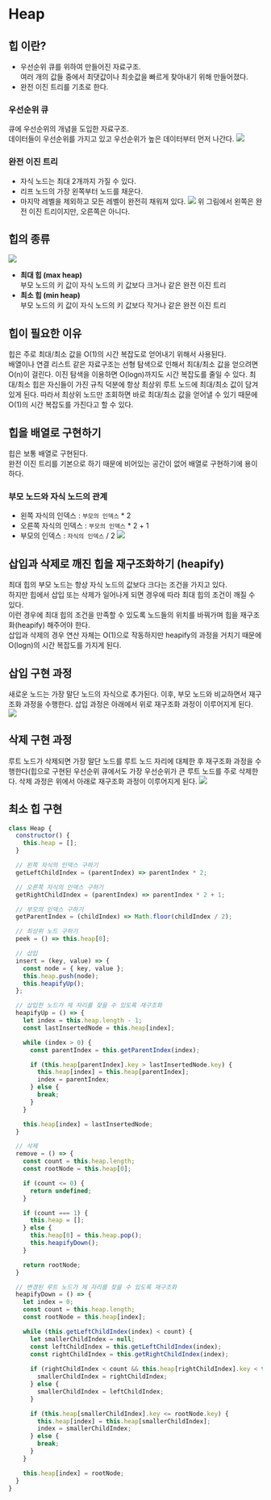# Heap
## 힙 이란?
- 우선순위 큐를 위하여 만들어진 자료구조.  
  여러 개의 값들 중에서 최댓값이나 최솟값을 빠르게 찾아내기 위해 만들어졌다.
- 완전 이진 트리를 기초로 한다.

### 우선순위 큐
큐에 우선순위의 개념을 도입한 자료구조.  
데이터들이 우선순위를 가지고 있고 우선순위가 높은 데이터부터 먼저 나간다.
![](./img/heap_01.png)

### 완전 이진 트리
- 자식 노드는 최대 2개까지 가질 수 있다.
- 리프 노드의 가장 왼쪽부터 노드를 채운다.
- 마지막 레벨을 제외하고 모든 레벨이 완전히 채워져 있다.
![](img/heap_02.png)
위 그림에서 왼쪽은 완전 이진 트리이지만, 오른쪽은 아니다.

## 힙의 종류
![](img/heap_03.png)
- __최대 힙 (max heap)__  
  부모 노드의 키 값이 자식 노드의 키 값보다 크거나 같은 완전 이진 트리
- __최소 힙 (min heap)__  
  부모 노드의 키 값이 자식 노드의 키 값보다 작거나 같은 완전 이진 트리

## 힙이 필요한 이유
힙은 주로 최대/최소 값을 O(1)의 시간 복잡도로 얻어내기 위해서 사용된다.  
배열이나 연결 리스트 같은 자료구조는 선형 탐색으로 인해서 최대/최소 값을 얻으려면 O(n)이 걸린다. 이진 탐색을 이용하면 O(logn)까지도 시간 복잡도를 줄일 수 있다.
최대/최소 힙은 자신들이 가진 규칙 덕분에 항상 최상위 루트 노드에 최대/최소 값이 담겨있게 된다. 따라서 최상위 노드만 조회하면 바로 최대/최소 값을 얻어낼 수 있기 때문에 O(1)의 시간 복잡도를 가진다고 할 수 있다.

## 힙을 배열로 구현하기
힙은 보통 배열로 구현된다.  
완전 이진 트리를 기본으로 하기 때문에 비어있는 공간이 없어 배열로 구현하기에 용이하다.

### 부모 노드와 자식 노드의 관계
- 왼쪽 자식의 인덱스 : `부모의 인덱스` * 2
- 오른쪽 자식의 인덱스 : `부모의 인덱스` * 2 + 1
- 부모의 인덱스 : `자식의 인덱스` / 2
![](img/heap_04.png)

## 삽입과 삭제로 깨진 힙을 재구조화하기 (heapify)
최대 힙의 부모 노드는 항상 자식 노드의 값보다 크다는 조건을 가지고 있다.  
하지만 힙에서 삽입 또는 삭제가 일어나게 되면 경우에 따라 최대 힙의 조건이 깨질 수 있다.  
이런 경우에 최대 힙의 조건을 만족할 수 있도록 노드들의 위치를 바꿔가며 힙을 재구조화(heapify) 해주어야 한다.  
삽입과 삭제의 경우 연산 자체는 O(1)으로 작동하지만 heapify의 과정을 거치기 때문에 O(logn)의 시간 복잡도를 가지게 된다.

## 삽입 구현 과정
새로운 노드는 가장 말단 노드의 자식으로 추가된다. 이후, 부모 노드와 비교하면서 재구조화 과정을 수행한다. 삽입 과정은 아래에서 위로 재구조화 과정이 이루어지게 된다.
![](img/heap_05.png)

## 삭제 구현 과정
루트 노드가 삭제되면 가장 말단 노드를 루트 노드 자리에 대체한 후 재구조화 과정을 수행한다(힙으로 구현된 우선순위 큐에서도 가장 우선순위가 큰 루트 노드를 주로 삭제한다. 삭제 과정은 위에서 아래로 재구조화 과정이 이루어지게 된다.
![](img/heap_06.png)

## 최소 힙 구현
```javascript
class Heap {
  constructor() {
    this.heap = [];
  }

  // 왼쪽 자식의 인덱스 구하기
  getLeftChildIndex = (parentIndex) => parentIndex * 2;

  // 오른쪽 자식의 인덱스 구하기
  getRightChildIndex = (parentIndex) => parentIndex * 2 + 1;

  // 부모의 인덱스 구하기
  getParentIndex = (childIndex) => Math.floor(childIndex / 2);

  // 최상위 노드 구하기
  peek = () => this.heap[0];

  // 삽입
  insert = (key, value) => {
    const node = { key, value };
    this.heap.push(node);
    this.heapifyUp();
  };

  // 삽입한 노드가 제 자리를 찾을 수 있도록 재구조화
  heapifyUp = () => {
    let index = this.heap.length - 1;
    const lastInsertedNode = this.heap[index];

    while (index > 0) {
      const parentIndex = this.getParentIndex(index);

      if (this.heap[parentIndex].key > lastInsertedNode.key) {
        this.heap[index] = this.heap[parentIndex];
        index = parentIndex;
      } else {
        break;
      }
    }

    this.heap[index] = lastInsertedNode;
  }

  // 삭제
  remove = () => {
    const count = this.heap.length;
    const rootNode = this.heap[0];

    if (count <= 0) {
      return undefined;
    }

    if (count === 1) {
      this.heap = [];
    } else {
      this.heap[0] = this.heap.pop();
      this.heapifyDown();
    }

    return rootNode;
  }

  // 변경된 루트 노드가 제 자리를 찾을 수 있도록 재구조화
  heapifyDown = () => {
    let index = 0;
    const count = this.heap.length;
    const rootNode = this.heap[index];

    while (this.getLeftChildIndex(index) < count) {
      let smallerChildIndex = null;
      const leftChildIndex = this.getLeftChildIndex(index);
      const rightChildIndex = this.getRightChildIndex(index);
      
      if (rightChildIndex < count && this.heap[rightChildIndex].key < this.heap[leftChildIndex].key) {
        smallerChildIndex = rightChildIndex;
      } else {
        smallerChildIndex = leftChildIndex;
      }

      if (this.heap[smallerChildIndex].key <= rootNode.key) {
        this.heap[index] = this.heap[smallerChildIndex];
        index = smallerChildIndex;
      } else {
        break;
      }
    }

    this.heap[index] = rootNode;
  }
}
```
